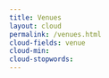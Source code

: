 ```yaml
---
title: Venues
layout: cloud
permalink: /venues.html
cloud-fields: venue
cloud-min:
cloud-stopwords:
---
```

